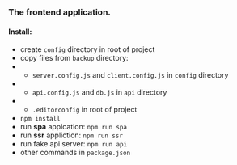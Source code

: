### The frontend application.

#### Install:
- create ```config``` directory in root of project
- copy files from ```backup``` directory:
- - ```server.config.js``` and ```client.config.js``` in ```config``` directory
- - ```api.config.js``` and ```db.js``` in ```api``` directory
- - ```.editorconfig``` in root of project
- ```npm install```
- run **spa** appication: ```npm run spa```
- run **ssr** appliction: ```npm run ssr```
- run fake api server: ```npm run api```
- other commands in ```package.json```

